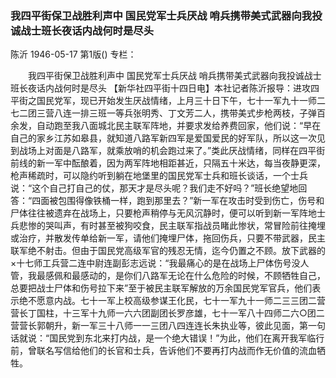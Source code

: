 ### 我四平街保卫战胜利声中  国民党军士兵厌战  哨兵携带美式武器向我投诚战士班长夜话内战何时是尽头
陈沂
1946-05-17
第1版()
专栏：

　　我四平街保卫战胜利声中
    国民党军士兵厌战
    哨兵携带美式武器向我投诚战士班长夜话内战何时是尽头
    【新华社四平街十四日电】本社记者陈沂报导：进攻四平街之国民党军，现已开始发生厌战情绪，上月三十日下午，七十一军九十一师二七二团三营八连一排三班一等兵张明秀、丁文芳二人，携带美式步枪两枝，子弹百余发，自动跑至我八面城北民主联军阵地，并要求发给养费回家，他们说：“早在自己的家乡江苏如皋县，就知道八路军新四军是爱国爱民的好军队，所以这一次见到战场上对面是八路军，就乘放哨的机会跑过来了。”类此厌战情绪，同样在四平街前线的新一军中酝酿着，因为两军阵地相距甚近，只隔五十米达，每当夜静更深，枪声稀疏时，可以隐约听到躺在地堡里的国民党军士兵和班长谈话，一个士兵说：“这个自己打自己的仗，那天才是尽头呢？我们走不好吗？”班长绝望地回答：“四面被包围得像铁桶一样，跑到那里去？”新一军在攻击时受到伤亡，伤号和尸体往往被遗弃在战场上，只要枪声稍停与无风沉静时，便可以听到新一军阵地士兵悲惨的哭叫声，有时甚至被狗咬食，民主联军指战员睹此惨状，常冒险前往掩埋或治疗，并散发传单给新一军，请他们掩埋尸体，拖回伤兵，只要不带武器，民主联军绝不射击。但由于国民党高级军官的残忍无情，迄今仍置之不顾。放下武器的×十七师工兵营二连中尉连副彭志远说：“我最痛心的是在战场上尸体伤号没人管，我最感佩和最感动的，是你们八路军无论在什么危险的时候，不顾牺牲自己，总要把战士尸体和伤号拉下来”至于被民主联军解放的万余国民党军官兵，他们表示绝不愿意内战。七十一军上校高级参谋王化民，七十一军九十一师二三三团二营营长丁国柱，十三军十九师一六六团副团长罗彦雄，七十一军八十四师二六○团二营营长郭朝升，新一军三十八师一一三团八四连连长朱执业等，彼此见面，第一句话就说：“国民党到东北来打内战，是一个绝大错误！”为此，他们在离开我军临行前，曾联名写信给他们的长官和士兵，告诉他们不要再打内战而作无价值的流血牺牲。
